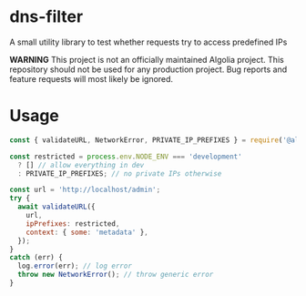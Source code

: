 # dns-filter
A small utility library to test whether requests try to access predefined IPs

**WARNING**
This project is not an officially maintained Algolia project.
This repository should not be used for any production project.
Bug reports and feature requests will most likely be ignored.

# Usage

```js
const { validateURL, NetworkError, PRIVATE_IP_PREFIXES } = require('@algolia/dns-filter');

const restricted = process.env.NODE_ENV === 'development'
  ? [] // allow everything in dev
  : PRIVATE_IP_PREFIXES; // no private IPs otherwise

const url = 'http://localhost/admin';
try {
  await validateURL({
    url,
    ipPrefixes: restricted,
    context: { some: 'metadata' },
  });
}
catch (err) {
  log.error(err); // log error
  throw new NetworkError(); // throw generic error
}
```
